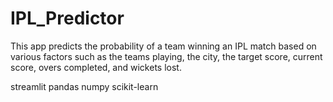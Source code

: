 # IPL_Predictor
This app predicts the probability of a team winning an IPL match based on various factors such as the teams playing, the city, the target score, current score, overs completed, and wickets lost.

streamlit
pandas
numpy
scikit-learn

